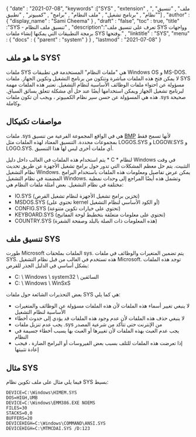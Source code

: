 {
  "date" : "2021-07-08",
  "keywords" :["SYS" , "extension" , "ملف" , "تنسيق" , "نظام" , "برنامج تشغيل" , "ملف النظام" , "برامج" , "كمبيوتر" , "تطبيق"] ,
  "author" : {
    "display_name" : "Sami Cheema"
} ,
  "draft" : "false",
  "toc" : true,
  "title" :"SYS - تنسيق ملف النظام" ,
  "description":"تعرف على تنسيق ملف SYS وواجهات برمجة التطبيقات التي يمكنها إنشاء ملفات SYS وفتحها." ,
  "linktitle" : "SYS",
  "menu" : {
    "docs" : {
      "parent" : "system"
}
} ,
  "lastmod" : "2021-07-08"
}

## ما هو ملف SYS؟ ##

ملفات SYS هي "ملفات النظام" المستخدمة في تطبيقات Windows OS و MS-DOS. لا يمكن فتح هذه الملفات مباشرة وتتكون من برنامج التشغيل وتكوين الجهاز. ملفات SYS مسؤولة عن احتواء ملفات الوظائف الأساسية لنظام التشغيل. تعتبر هذه الملفات مهمة لبرنامج تشغيل الجهاز ويمكن استخدامها أيضًا عند حل أي مشكلة تتعلق بسائق السباق. هذه هي المسؤولة عن حسن سير نظام الكمبيوتر ، ويجب أن تكون ملفات .sys صحيحة وكاملة.


## مواصفات تكنيكال ##

ملفات .sys هي في الواقع المجموعة الفرعية من تنسيق [BMP](/ar/image/bmp/) لأنها تسمح فقط بمجموعات محددة. التنسيق المعتاد لهذه الملفات مثل LOGOS.SYS و LOGOW.SYS و LOGO.SYS. أي ملفات أخرى ليس لها هذا التنسيق.

يتم استخدام هذه الملفات في الغالب داخل دليل * C * لنظام Windows في وقت التثبيت. يتم حل معظم المشكلات التي تدور حول برامج تشغيل الأجهزة عن طريق تحديث نظام التشغيل Windows. يمكن عرض تفاصيل ومعلومات هذه الملفات باستخدام البرامج المضمنة في نظام التشغيل Windows. وتشمل هذه أيضًا المراجع إلى وحدات نمطية مختلفة في نظام التشغيل.
بعض أمثلة ملفات النظام هي:

* IO.SYS (تخزين برامج تشغيل الأجهزة لنظام تشغيل القرص)
* MSDOS.SYS (تحتوي على kernel أو الكود الأساسي لنظام التشغيل)
* CONFIG.SYS (تحتوي على خيارات تكوين متنوعة)
* KEYBOARD.SYS (تحتوي على معلومات متعلقة بتخطيط لوحة المفاتيح)
* COUNTRY.SYS (هذه المعلومات ذات الصلة بالبلد وصفحة الشفرة)

## تنسيق ملف SYS ##

طورت Microsoft الملفات بملحقات sys. يتم تضمين المتغيرات والوظائف في ملفات SYS. هذه تستخدم في الغالب من قبل نظام التشغيل Microsoft. توجد هذه الملفات بشكل أساسي في الدليل الجذر للقرص:

* C: \ Windows \ system32 \ السائقين
* C: \ Windows \ WinSxS

بعض التحذيرات الشائعة حول ملفات SYS هي كما يلي:

* لا ينبغي تغيير أسماء هذه الملفات لأن هذه الملفات مسؤولة عن الوظائف والمتغيرات الأساسية لنظام التشغيل
* لا ينبغي حذف هذه الملفات لأن عدم وجود هذه الملفات قد يؤدي إلى حدوث أخطاء
* يجب عدم تنزيل ملفات .sys من الإنترنت حتى تتأكد من شرعية المصدر
* يجب عدم العبث بهذه الملفات لأن تغييرها أو العبث بها يسبب أخطاء جسيمة في النظام
* إذا تعرضت هذه الملفات للتلف بسبب بعض الفيروسات أو البرامج الضارة ، فيجب إعادة تثبيتها

## مثال SYS ##

فيما يلي مثال على ملف تكوين نظام SYS بسيط:

```
DEVICE=C:\Windows\HIMEM.SYS
DOS=HIGH,UMB
DEVICE=C:\Windows\EMM386.EXE NOEMS
FILES=30
STACKS=0,0
BUFFERS=20
DEVICEHIGH=C:\Windows\COMMAND\ANSI.SYS
DEVICEHIGH=C:\MTMCDAI.SYS /D:123
```
